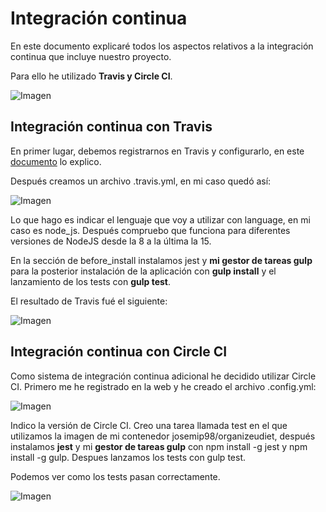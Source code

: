 # Integración continua

En este documento explicaré todos los aspectos relativos a la integración continua que incluye nuestro proyecto.

Para ello he utilizado **Travis y Circle CI**.

![Imagen](https://github.com/josemip98/OrganizeUDiet/blob/master/docs/img/IC.png)

## Integración continua con Travis

En primer lugar, debemos registrarnos en Travis y configurarlo, en este [documento](https://github.com/josemip98/EjerciciosIV/tree/master/Tema%202%20-%20TDD#ejercicio-9) lo explico.

Después creamos un archivo .travis.yml, en mi caso quedó así:

![Imagen](https://github.com/josemip98/OrganizeUDiet/blob/master/docs/img/travis.png)

Lo que hago es indicar el lenguaje que voy a utilizar con language, en mi caso es node_js.
Después compruebo que funciona para diferentes versiones de NodeJS desde la 8 a la última la 15.

En la sección de before_install instalamos jest y **mi gestor de tareas gulp** para la posterior instalación de la aplicación con **gulp install** y el lanzamiento de los tests con **gulp test**.

El resultado de Travis fué el siguiente:

![Imagen](https://github.com/josemip98/OrganizeUDiet/blob/master/docs/img/resultadoTravis1.png)

## Integración continua con Circle CI

Como sistema de integración continua adicional he decidido utilizar Circle CI.
Primero me he registrado en la web y he creado el archivo .config.yml:

![Imagen](https://github.com/josemip98/OrganizeUDiet/blob/master/docs/img/circleCI.png)

Indico la versión de Circle CI. Creo una tarea llamada test en el que utilizamos la imagen de mi contenedor josemip98/organizeudiet, después instalamos **jest** y  mi **gestor de tareas gulp** con npm install -g jest y npm install -g gulp. Despues lanzamos los tests con gulp test.

Podemos ver como los tests pasan correctamente.

![Imagen](https://github.com/josemip98/OrganizeUDiet/blob/master/docs/img/resultadoCI.png)

